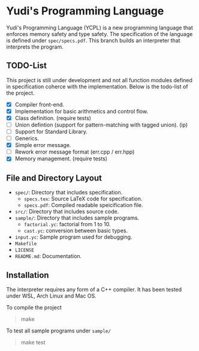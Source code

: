# Yudi's Programming Language

Yudi's Programming Language (YCPL) is a new programming language that enforces memory safety and type safety. The specification of the language is defined under `spec/specs.pdf`. This branch builds an interpreter that interprets the program.

## TODO-List

This project is still under development and not all function modules defined in specification coherce with the implementation. Below is the todo-list of the project.

- [x] Compiler front-end.
- [x] Implementation for basic arithmetics and control flow.
- [x] Class definition. (require tests)
- [ ] Union defintion (support for pattern-matching with tagged union). (ip)
- [ ] Support for Standard Library.
- [ ] Generics.
- [x] Simple error message.
- [ ] Rework error message format (err.cpp / err.hpp)
- [x] Memory management. (require tests)

## File and Directory Layout

- `spec/`: Directory that includes specification.
    - `specs.tex`: Source LaTeX code for specification.
    - `specs.pdf`: Compiled readable speicification file.
- `src/`: Directory that includes source code.
- `sample/`: Directory that includes sample programs.
    - `factorial.yc`: factorial from 1 to 10.
    - `cast.yc`: conversion between basic types.
- `input.yc`: Sample program used for debugging.
- `Makefile`
- `LICENSE`
- `README.md`: Documentation.

## Installation

The interpreter requires any form of a C++ compiler. It has been tested under WSL, Arch Linux and Mac OS.

To compile the project

> make

To test all sample programs under `sample/`

> make test

